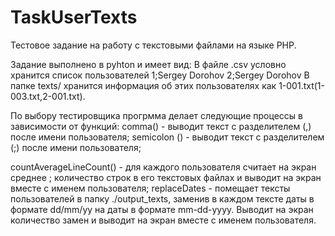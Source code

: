 # TaskUserTexts
Тестовое задание на работу с текстовыми файлами на языке PHP.

Задание выполнено в pyhton и имеет вид:
В файле .csv условно хранится список пользователей 
1;Sergey Dorohov
2;Sergey Dorohov
В папке texts/ хранится информация об этих пользователях как 1-001.txt(1-003.txt,2-001.txt).

По выбору тестировщика прогрмма делает следующие процессы в зависимости от функций:
comma() - выводит текст с разделителем (,) после имени пользователя;
semicolon () - выводит текст с разделителем (;) после имени пользователя;

countAverageLineCount()  - для каждого пользователя считает на экран среднее ;
количество строк в его текстовых файлах и выводит на экран вместе с именем пользователя;
replaceDates - помещает тексты пользователей в папку ./output_texts, 
заменив в каждом тексте даты в формате dd/mm/yy на даты в формате mm-dd-yyyy. 
Выводит на экран количество замен и выводит на экран вместе с именем пользователя.


